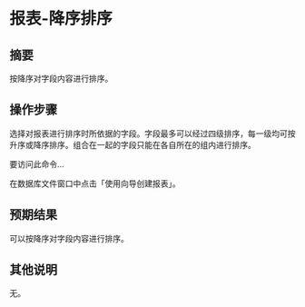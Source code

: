 # 报表-降序排序

## 摘要

按降序对字段内容进行排序。

## 操作步骤

选择对报表进行排序时所依据的字段。字段最多可以经过四级排序，每一级均可按升序或降序排序。组合在一起的字段只能在各自所在的组内进行排序。

要访问此命令...

在数据库文件窗口中点击「使用向导创建报表」。

## 预期结果

可以按降序对字段内容进行排序。

## 其他说明

无。

